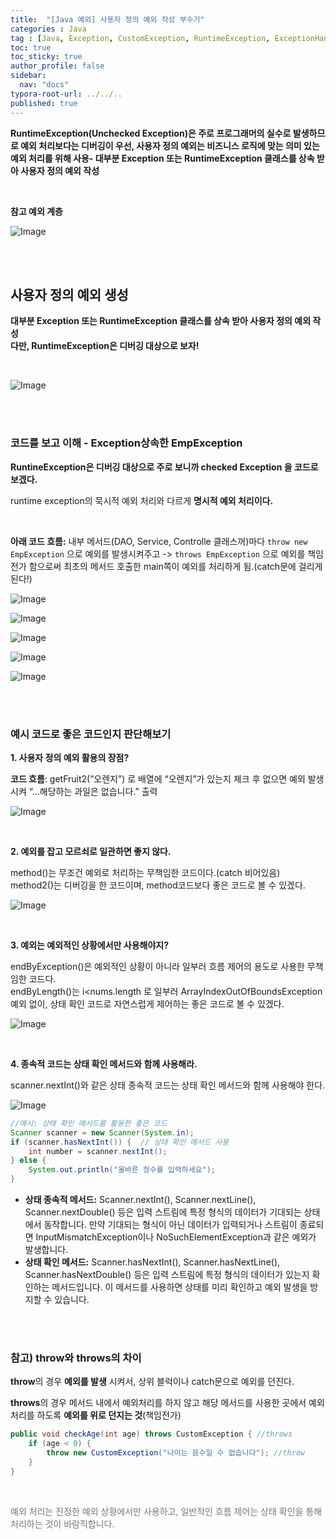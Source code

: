 ```yaml
---
title:  "[Java 예외] 사용자 정의 예외 작성 부수기"
categories : Java
tag : [Java, Exception, CustomException, RuntimeException, ExceptionHandling, Debugging]
toc: true
toc_sticky: true
author_profile: false
sidebar:
  nav: "docs"
typora-root-url: ../../..
published: true
---
```




**RuntimeException(Unchecked Exception)은 주로 프로그래머의 실수로 발생하므로 예외 처리보다는 디버깅이 우선, 사용자 정의 예외는 비즈니스 로직에 맞는 의미 있는 예외 처리를 위해 사용- 대부분 Exception 또는 RuntimeException 클래스를 상속 받아 사용자 정의 예외 작성**

<br>

**참고 예외 계층**

![Image](https://github.com/user-attachments/assets/7965b798-9067-4b85-b322-f5418963b9c4) 

<br>

<br>

## 사용자 정의 예외 생성

**대부분 Exception 또는 RuntimeException 클래스를 상속 받아 사용자 정의 예외 작성  
다만, RuntimeException은 디버깅 대상으로 보자!**

<br>

![Image](https://github.com/user-attachments/assets/2f2f5038-17af-401d-9b91-fdf416c67a6d) 

<br><br>

### 코드를 보고 이해 - Exception상속한 EmpException

**RuntineException은 디버깅 대상으로 주로 보니까 checked Exception 을 코드로 보겠다.**

runtime exception의 묵시적 예외 처리와 다르게 **명시적 예외 처리이다.**

<br>

**아래 코드 흐름:** 내부 메서드(DAO, Service, Controlle 클래스꺼)마다 `throw new EmpException` 으로 예외를 발생시켜주고 -> `throws EmpException` 으로 예외를 책임전가 함으로써 최초의 메서드 호출한 main쪽이 예외를 처리하게 됨.(catch문에 걸리게 된다!)

![Image](https://github.com/user-attachments/assets/0338c766-d8f2-4df3-a990-cd13a78a49b8) 

![Image](https://github.com/user-attachments/assets/56836613-97c5-4395-9a0f-bedc2ce56636) 

![Image](https://github.com/user-attachments/assets/b3e76b51-2ad8-430d-aa92-d34c200d9841) 

![Image](https://github.com/user-attachments/assets/d5befa6f-ce63-43c2-a726-0f68279f6830) 

![Image](https://github.com/user-attachments/assets/d6f81321-91c6-44f1-a4b6-20a048bce055) 

<br><br>

### 예시 코드로 좋은 코드인지 판단해보기

**1. 사용자 정의 예외 활용의 장점?**  

**코드 흐름**: getFruit2(”오렌지”) 로 배열에 “오렌지”가 있는지 체크 후 없으면 예외 발생 시켜 “…해당하는 과일은 없습니다.” 출력

![Image](https://github.com/user-attachments/assets/f5264534-dcf9-4b21-b2b0-ec303212a882)

<br>

**2. 예외를 잡고 모르쇠로 일관하면 좋지 않다.**

method()는 무조건 예외로 처리하는 무책임한 코드이다.(catch 비어있음)   
method2()는 디버깅을 한 코드이며, method코드보다 좋은 코드로 볼 수 있겠다.

![Image](https://github.com/user-attachments/assets/16b67b5a-9f80-4c7a-84d3-a777bbafe588) 

<br>

**3. 예외는 예외적인 상황에서만 사용해야지?**

endByException()은 예외적인 상황이 아니라 일부러 흐름 제어의 용도로 사용한 무책임한 코드다.  
endByLength()는 i<nums.length 로 일부러 ArrayIndexOutOfBoundsException 예외 없이, 상태 확인 코드로 자연스럽게 제어하는 좋은 코드로 볼 수 있겠다.

![Image](https://github.com/user-attachments/assets/77e6f7be-b690-4153-b777-343a46d96225) 

<br>

**4. 종속적 코드는 상태 확인 메서드와 함께 사용해라.**

scanner.nextInt()와 같은 상태 종속적 코드는 상태 확인 메서드와 함께 사용해야 한다. 

![Image](https://github.com/user-attachments/assets/fb827b10-2b01-4edc-9173-193a2ac82f27)

```java
//예시: 상태 확인 메서드를 활용한 좋은 코드 
Scanner scanner = new Scanner(System.in);
if (scanner.hasNextInt()) {  // 상태 확인 메서드 사용
    int number = scanner.nextInt();
} else {
    System.out.println("올바른 정수를 입력하세요");
}
```

- **상태 종속적 메서드:** Scanner.nextInt(), Scanner.nextLine(), Scanner.nextDouble() 등은 입력 스트림에 특정 형식의 데이터가 기대되는 상태에서 동작합니다. 만약 기대되는 형식이 아닌 데이터가 입력되거나 스트림이 종료되면 InputMismatchException이나 NoSuchElementException과 같은 예외가 발생합니다.
- **상태 확인 메서드:** Scanner.hasNextInt(), Scanner.hasNextLine(), Scanner.hasNextDouble() 등은 입력 스트림에 특정 형식의 데이터가 있는지 확인하는 메서드입니다. 이 메서드를 사용하면 상태를 미리 확인하고 예외 발생을 방지할 수 있습니다.

<br><br>

### 참고) throw와 throws의 차이

**throw**의 경우 **예외를 발생** 시켜서, 상위 블럭이나 catch문으로 예외를 던진다.

**throws**의 경우 메서드 내에서 예외처리를 하지 않고 해당 메서드를 사용한 곳에서 예외 처리를 하도록 **예외를 위로 던지는 것**(책임전가)

```java
public void checkAge(int age) throws CustomException { //throws
    if (age < 0) {
        throw new CustomException("나이는 음수일 수 없습니다"); //throw
    }
}
```

<br>

<span style="color:#777777">예외 처리는 진정한 예외 상황에서만 사용하고, 일반적인 흐름 제어는 상태 확인을 통해 처리하는 것이 바람직합니다.</span>
